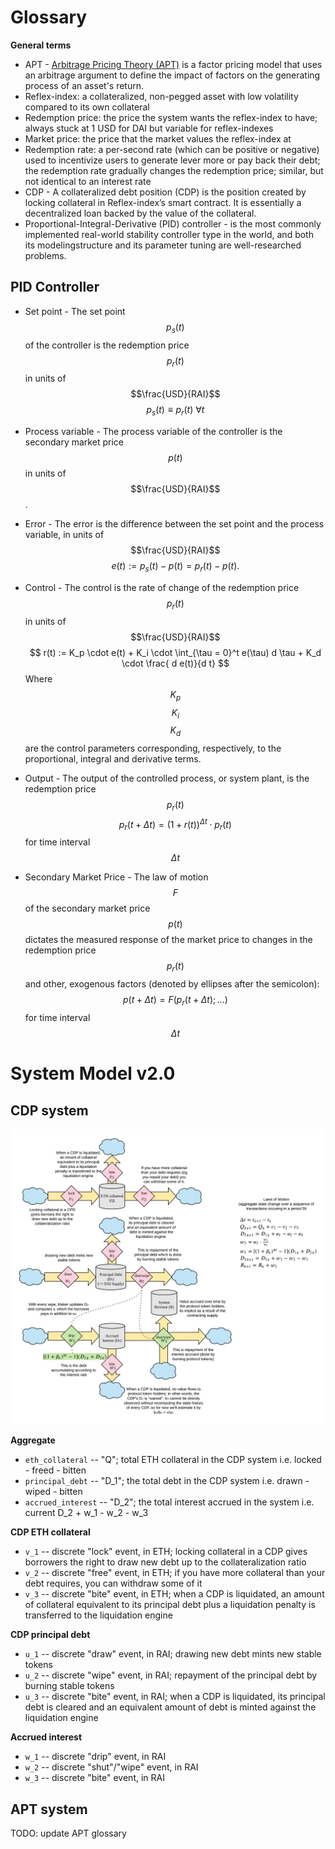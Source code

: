 <!-- #region -->
# Glossary

**General terms**
* APT - [Arbitrage Pricing Theory (APT)](https://www.investopedia.com/terms/a/apt.asp) is a factor pricing model that uses an arbitrage argument to define the impact of factors on the generating process of an asset's return.
* Reflex-index: a collateralized, non-pegged asset with low volatility compared to its own collateral
* Redemption price: the price the system wants the reflex-index to have; always stuck at 1 USD for DAI but variable for reflex-indexes
* Market price: the price that the market values the reflex-index at
* Redemption rate: a per-second rate (which can be positive or negative) used to incentivize users to generate lever more or pay back their debt; the redemption rate gradually changes the redemption price; similar, but not identical to an interest rate
* CDP - A collateralized debt position (CDP) is the position created by locking collateral in Reflex-index’s smart contract. It is essentially a  decentralized loan backed by the value of the collateral.
* Proportional-Integral-Derivative (PID) controller - is the most commonly implemented real-world stability controller type in the world, and both its modelingstructure and its parameter tuning are well-researched problems.



## PID Controller
* Set point -   The set point $$p_s(t)$$ of the controller is the redemption price $$p_r(t)$$ in units of $$\frac{USD}{RAI}$$
$$
p_s(t) \equiv p_r(t) \: \forall t
$$
* Process variable -   The process variable of the controller is the secondary market price $$p(t)$$ in units of $$\frac{USD}{RAI}$$.
* Error -   The error is the difference between the set point and the process variable, in units of $$\frac{USD}{RAI}$$
  $$
    e(t) := p_s(t) - p(t) = p_r(t) - p(t).
  $$
  
* Control - The control is the rate of change of the redemption price $$p_r(t)$$ in units of $$\frac{USD}{RAI}$$
  $$
    r(t) := K_p \cdot e(t) + K_i \cdot \int_{\tau = 0}^t e(\tau) d \tau + K_d \cdot \frac{ d e(t)}{d t}
  $$
Where $$K_p$$ $$K_i$$ $$K_d$$ are the control parameters corresponding, respectively, to the proportional, integral and derivative terms.
* Output - The output of the controlled process, or system plant, is the redemption price $$p_r(t)$$
  $$
    p_r(t+\Delta t) = (1 + r(t))^{\Delta t} \cdot p_r(t)
  $$
for time interval $$\Delta t$$
* Secondary Market Price - The law of motion $$F$$ of the secondary market price $$p(t)$$ dictates the measured response of the market price to changes in the redemption price $$p_r(t)$$ and other, exogenous factors (denoted by ellipses after the semicolon):
  $$
    p(t + \Delta t) = F(p_r(t + \Delta t); \ldots)
  $$
for time interval $$\Delta t$$

# System Model v2.0

## CDP system

![Debt dynamics stock and flow](diagrams/debt_dynamics.png)

**Aggregate**
* `eth_collateral` -- "Q"; total ETH collateral in the CDP system i.e. locked - freed - bitten
* `principal_debt` -- "D_1"; the total debt in the CDP system i.e. drawn - wiped - bitten
* `accrued_interest` -- "D_2"; the total interest accrued in the system i.e. current D_2 + w_1 - w_2 - w_3

**CDP ETH collateral**
* `v_1` -- discrete "lock" event, in ETH; locking collateral in a CDP gives borrowers the right to draw new debt up to the collateralization ratio
* `v_2` -- discrete "free" event, in ETH; if you have more collateral than your debt requires, you can withdraw some of it
* `v_3` -- discrete "bite" event, in ETH; when a CDP is liquidated, an amount of collateral equivalent to its principal debt plus a liquidation penalty is transferred to the liquidation engine

**CDP principal debt**
* `u_1` -- discrete "draw" event, in RAI; drawing new debt mints new stable tokens
* `u_2` -- discrete "wipe" event, in RAI; repayment of the principal debt by burning stable tokens
* `u_3` -- discrete "bite" event, in RAI; when a CDP is liquidated, its principal debt is cleared and an equivalent amount of debt is minted against the liquidation engine

**Accrued interest**
* `w_1` -- discrete "drip" event, in RAI
* `w_2` -- discrete "shut"/"wipe" event, in RAI
* `w_3` -- discrete "bite" event, in RAI

## APT system

TODO: update APT glossary
<!-- #endregion -->
